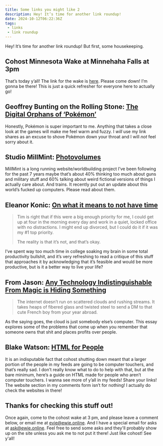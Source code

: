 ```yaml
---
title: Some links you might like 2
description: Hey! It’s time for another link roundup!
date: 2024-10-12T06:22:36Z
tags:
 - links
 - link roundup
---
```


Hey! It’s time for another link roundup! But first, some housekeeping.

## Cohost Minnesota Wake at Minnehaha Falls at 3pm

That’s today y’all! The link for the wake is [here](https://cohost.org/fraaan/post/7783635-the-minneapolis-st). Please come down! I’m gonna be there! This is just a quick refresher for everyone here to actually go!

## Geoffrey Bunting on the Rolling Stone: [The Digital Orphans of ‘Pokémon’](https://www.rollingstone.com/culture/rs-gaming/pokemon-digital-orphans-1235123337/)

Honestly, Pokémon is super important to me. Anything that takes a close look at the games will make me feel warm and fuzzy. I *will* use my link shares as an excuse to shove Pokémon down your throat and I will *not* feel sorry about it.

## Studio MillMint: [Photovolumes](https://millmint.net/factbook/society/technology/photovolumes/)

MillMint is a long running website/worldbuilding project I’ve been following for the past 7 years maybe that’s about 40% thinking too much about guns and military stuff and 60% talking about weird fictional versions of things I actually care about. And trains. It recently put out an update about this world’s fucked up computers. Please read about them.

## Eleanor Konic: [On what it means to not have time](https://www.eleanorkonik.com/p/on-what-it-means-to-not-have-time)

> Tim is right that if this were a big enough priority for me, I could get up at four in the morning every day and work in a quiet, locked office with no distractions. I might end up divorced, but I could do it if it was my #1 top priority.
>
> The reality is that it’s not, and that’s okay.

I’ve spent way too much time in college soaking my brain in some total productivity bullshit, and it’s very refreshing to read a critique of this stuff that approaches it by acknowledging that it’s feasible and would be more productive, but is it a better way to live your life?

## From Jason: [Any Technology Indistinguishable From Magic is Hiding Something](https://www.fromjason.xyz/p/notebook/any-technology-indistinguishable-from-magic-is-hiding-something/)

> The internet doesn’t run on scattered clouds and rushing streams. It takes heaps of fibered glass and twisted steel to send a DM to that cute French boy from your year abroad.

As the saying goes, the cloud is just somebody else’s computer. This essay explores some of the problems that come up when you remember that someone owns that shit and places profits over people.

## Blake Watson: [HTML for People](https://htmlforpeople.com/)

It is an indisputable fact that cohost shutting down meant that a larger portion of the people in my feeds are going to be computer touchers, and that’s really sad. I don’t really know what to do to help with that, but at the bare minimum, here’s a guide on HTML made for people who aren’t computer touchers. I wanna see more of y’all in my feeds! Share your links! The website section in my comments form isn’t for nothing! I actually do check the websites in there!

## Thanks for checking this stuff out!

Once again, come to the cohost wake at 3 pm, and please leave a comment below, or email me at [evie@ewie.online](mailto:evie@ewie.online). And I have a special email for asks at [ask@ewie.online](mailto:ask@ewie.online). Feel free to send some asks and they'll probably show up on the site unless you ask me to not put it there! Just like cohost! See y'all!
